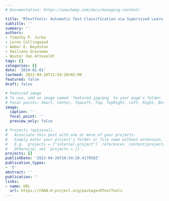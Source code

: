 ```yaml
---
# Documentation: https://wowchemy.com/docs/managing-content/

title: 'RTextTools: Automatic Text Classification via Supervised Learning'
subtitle: ''
summary: ''
authors:
- Timothy P. Jurka
- Loren Collingwood
- Amber E. Boydstun
- Emiliano Grossman
- Wouter Van Atteveldt
tags: []
categories: []
date: '2014-01-01'
lastmod: 2022-04-26T12:54:28+02:00
featured: false
draft: false

# Featured image
# To use, add an image named `featured.jpg/png` to your page's folder.
# Focal points: Smart, Center, TopLeft, Top, TopRight, Left, Right, BottomLeft, Bottom, BottomRight.
image:
  caption: ''
  focal_point: ''
  preview_only: false

# Projects (optional).
#   Associate this post with one or more of your projects.
#   Simply enter your project's folder or file name without extension.
#   E.g. `projects = ["internal-project"]` references `content/project/deep-learning/index.md`.
#   Otherwise, set `projects = []`.
projects: []
publishDate: '2022-04-26T10:54:28.417958Z'
publication_types:
- '5'
abstract: ''
publication: ''
links:
- name: URL
  url: https://CRAN.R-project.org/package=RTextTools
---
```


